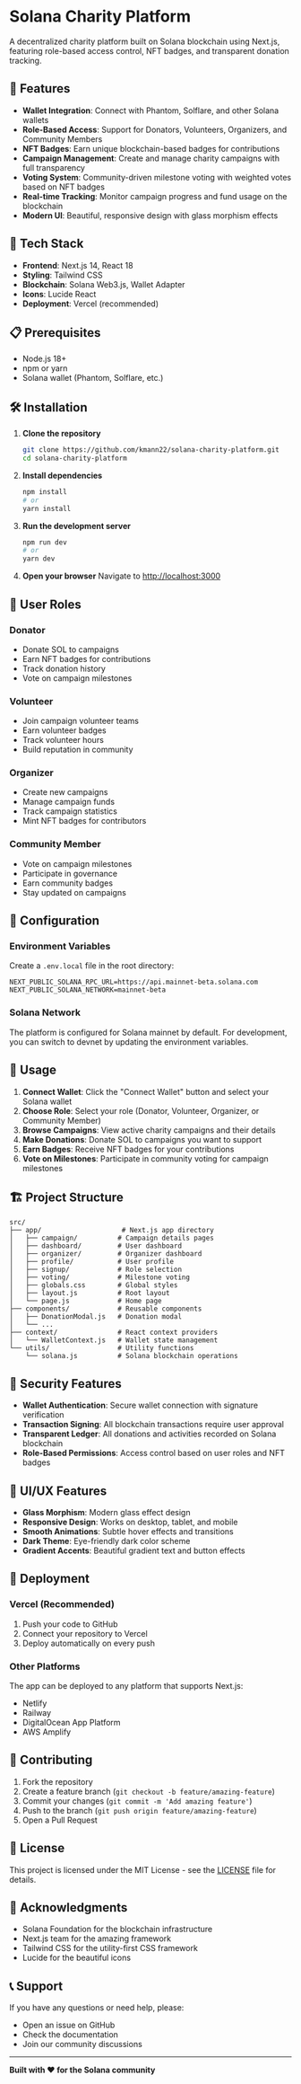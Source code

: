 # Solana Charity Platform

A decentralized charity platform built on Solana blockchain using Next.js, featuring role-based access control, NFT badges, and transparent donation tracking.

## 🌟 Features

- **Wallet Integration**: Connect with Phantom, Solflare, and other Solana wallets
- **Role-Based Access**: Support for Donators, Volunteers, Organizers, and Community Members
- **NFT Badges**: Earn unique blockchain-based badges for contributions
- **Campaign Management**: Create and manage charity campaigns with full transparency
- **Voting System**: Community-driven milestone voting with weighted votes based on NFT badges
- **Real-time Tracking**: Monitor campaign progress and fund usage on the blockchain
- **Modern UI**: Beautiful, responsive design with glass morphism effects

## 🚀 Tech Stack

- **Frontend**: Next.js 14, React 18
- **Styling**: Tailwind CSS
- **Blockchain**: Solana Web3.js, Wallet Adapter
- **Icons**: Lucide React
- **Deployment**: Vercel (recommended)

## 📋 Prerequisites

- Node.js 18+ 
- npm or yarn
- Solana wallet (Phantom, Solflare, etc.)

## 🛠️ Installation

1. **Clone the repository**
   ```bash
   git clone https://github.com/kmann22/solana-charity-platform.git
   cd solana-charity-platform
   ```

2. **Install dependencies**
   ```bash
   npm install
   # or
   yarn install
   ```

3. **Run the development server**
   ```bash
   npm run dev
   # or
   yarn dev
   ```

4. **Open your browser**
   Navigate to [http://localhost:3000](http://localhost:3000)

## 🎯 User Roles

### Donator
- Donate SOL to campaigns
- Earn NFT badges for contributions
- Track donation history
- Vote on campaign milestones

### Volunteer
- Join campaign volunteer teams
- Earn volunteer badges
- Track volunteer hours
- Build reputation in community

### Organizer
- Create new campaigns
- Manage campaign funds
- Track campaign statistics
- Mint NFT badges for contributors

### Community Member
- Vote on campaign milestones
- Participate in governance
- Earn community badges
- Stay updated on campaigns

## 🔧 Configuration

### Environment Variables
Create a `.env.local` file in the root directory:

```env
NEXT_PUBLIC_SOLANA_RPC_URL=https://api.mainnet-beta.solana.com
NEXT_PUBLIC_SOLANA_NETWORK=mainnet-beta
```

### Solana Network
The platform is configured for Solana mainnet by default. For development, you can switch to devnet by updating the environment variables.

## 📱 Usage

1. **Connect Wallet**: Click the "Connect Wallet" button and select your Solana wallet
2. **Choose Role**: Select your role (Donator, Volunteer, Organizer, or Community Member)
3. **Browse Campaigns**: View active charity campaigns and their details
4. **Make Donations**: Donate SOL to campaigns you want to support
5. **Earn Badges**: Receive NFT badges for your contributions
6. **Vote on Milestones**: Participate in community voting for campaign milestones

## 🏗️ Project Structure

```
src/
├── app/                    # Next.js app directory
│   ├── campaign/          # Campaign details pages
│   ├── dashboard/         # User dashboard
│   ├── organizer/         # Organizer dashboard
│   ├── profile/           # User profile
│   ├── signup/            # Role selection
│   ├── voting/            # Milestone voting
│   ├── globals.css        # Global styles
│   ├── layout.js          # Root layout
│   └── page.js            # Home page
├── components/            # Reusable components
│   ├── DonationModal.js   # Donation modal
│   └── ...
├── context/               # React context providers
│   └── WalletContext.js   # Wallet state management
└── utils/                 # Utility functions
    └── solana.js          # Solana blockchain operations
```

## 🔐 Security Features

- **Wallet Authentication**: Secure wallet connection with signature verification
- **Transaction Signing**: All blockchain transactions require user approval
- **Transparent Ledger**: All donations and activities recorded on Solana blockchain
- **Role-Based Permissions**: Access control based on user roles and NFT badges

## 🎨 UI/UX Features

- **Glass Morphism**: Modern glass effect design
- **Responsive Design**: Works on desktop, tablet, and mobile
- **Smooth Animations**: Subtle hover effects and transitions
- **Dark Theme**: Eye-friendly dark color scheme
- **Gradient Accents**: Beautiful gradient text and button effects

## 🚀 Deployment

### Vercel (Recommended)
1. Push your code to GitHub
2. Connect your repository to Vercel
3. Deploy automatically on every push

### Other Platforms
The app can be deployed to any platform that supports Next.js:
- Netlify
- Railway
- DigitalOcean App Platform
- AWS Amplify

## 🤝 Contributing

1. Fork the repository
2. Create a feature branch (`git checkout -b feature/amazing-feature`)
3. Commit your changes (`git commit -m 'Add amazing feature'`)
4. Push to the branch (`git push origin feature/amazing-feature`)
5. Open a Pull Request

## 📄 License

This project is licensed under the MIT License - see the [LICENSE](LICENSE) file for details.

## 🙏 Acknowledgments

- Solana Foundation for the blockchain infrastructure
- Next.js team for the amazing framework
- Tailwind CSS for the utility-first CSS framework
- Lucide for the beautiful icons

## 📞 Support

If you have any questions or need help, please:
- Open an issue on GitHub
- Check the documentation
- Join our community discussions

---

**Built with ❤️ for the Solana community**
